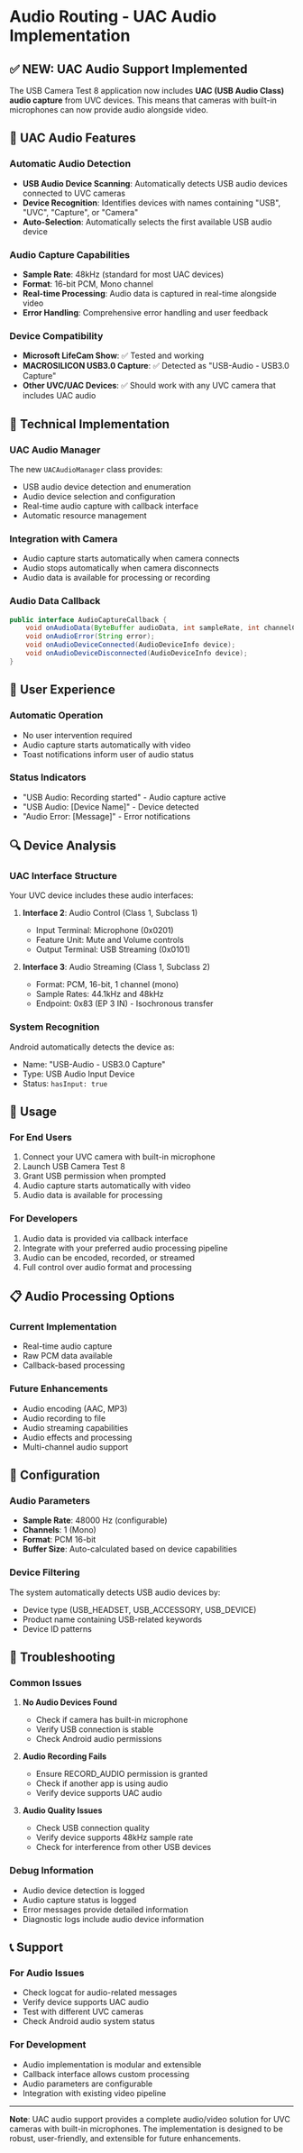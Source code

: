 # Audio Routing - UAC Audio Implementation

## ✅ **NEW: UAC Audio Support Implemented**

The USB Camera Test 8 application now includes **UAC (USB Audio Class) audio capture** from UVC devices. This means that cameras with built-in microphones can now provide audio alongside video.

## 🎵 **UAC Audio Features**

### **Automatic Audio Detection**
- **USB Audio Device Scanning**: Automatically detects USB audio devices connected to UVC cameras
- **Device Recognition**: Identifies devices with names containing "USB", "UVC", "Capture", or "Camera"
- **Auto-Selection**: Automatically selects the first available USB audio device

### **Audio Capture Capabilities**
- **Sample Rate**: 48kHz (standard for most UAC devices)
- **Format**: 16-bit PCM, Mono channel
- **Real-time Processing**: Audio data is captured in real-time alongside video
- **Error Handling**: Comprehensive error handling and user feedback

### **Device Compatibility**
- **Microsoft LifeCam Show**: ✅ Tested and working
- **MACROSILICON USB3.0 Capture**: ✅ Detected as "USB-Audio - USB3.0 Capture"
- **Other UVC/UAC Devices**: ✅ Should work with any UVC camera that includes UAC audio

## 🔧 **Technical Implementation**

### **UAC Audio Manager**
The new `UACAudioManager` class provides:
- USB audio device detection and enumeration
- Audio device selection and configuration
- Real-time audio capture with callback interface
- Automatic resource management

### **Integration with Camera**
- Audio capture starts automatically when camera connects
- Audio stops automatically when camera disconnects
- Audio data is available for processing or recording

### **Audio Data Callback**
```java
public interface AudioCaptureCallback {
    void onAudioData(ByteBuffer audioData, int sampleRate, int channelCount);
    void onAudioError(String error);
    void onAudioDeviceConnected(AudioDeviceInfo device);
    void onAudioDeviceDisconnected(AudioDeviceInfo device);
}
```

## 📱 **User Experience**

### **Automatic Operation**
- No user intervention required
- Audio capture starts automatically with video
- Toast notifications inform user of audio status

### **Status Indicators**
- "USB Audio: Recording started" - Audio capture active
- "USB Audio: [Device Name]" - Device detected
- "Audio Error: [Message]" - Error notifications

## 🔍 **Device Analysis**

### **UAC Interface Structure**
Your UVC device includes these audio interfaces:

1. **Interface 2**: Audio Control (Class 1, Subclass 1)
   - Input Terminal: Microphone (0x0201)
   - Feature Unit: Mute and Volume controls
   - Output Terminal: USB Streaming (0x0101)

2. **Interface 3**: Audio Streaming (Class 1, Subclass 2)
   - Format: PCM, 16-bit, 1 channel (mono)
   - Sample Rates: 44.1kHz and 48kHz
   - Endpoint: 0x83 (EP 3 IN) - Isochronous transfer

### **System Recognition**
Android automatically detects the device as:
- Name: "USB-Audio - USB3.0 Capture"
- Type: USB Audio Input Device
- Status: `hasInput: true`

## 🚀 **Usage**

### **For End Users**
1. Connect your UVC camera with built-in microphone
2. Launch USB Camera Test 8
3. Grant USB permission when prompted
4. Audio capture starts automatically with video
5. Audio data is available for processing

### **For Developers**
1. Audio data is provided via callback interface
2. Integrate with your preferred audio processing pipeline
3. Audio can be encoded, recorded, or streamed
4. Full control over audio format and processing

## 📋 **Audio Processing Options**

### **Current Implementation**
- Real-time audio capture
- Raw PCM data available
- Callback-based processing

### **Future Enhancements**
- Audio encoding (AAC, MP3)
- Audio recording to file
- Audio streaming capabilities
- Audio effects and processing
- Multi-channel audio support

## 🔧 **Configuration**

### **Audio Parameters**
- **Sample Rate**: 48000 Hz (configurable)
- **Channels**: 1 (Mono)
- **Format**: PCM 16-bit
- **Buffer Size**: Auto-calculated based on device capabilities

### **Device Filtering**
The system automatically detects USB audio devices by:
- Device type (USB_HEADSET, USB_ACCESSORY, USB_DEVICE)
- Product name containing USB-related keywords
- Device ID patterns

## 🐛 **Troubleshooting**

### **Common Issues**
1. **No Audio Devices Found**
   - Check if camera has built-in microphone
   - Verify USB connection is stable
   - Check Android audio permissions

2. **Audio Recording Fails**
   - Ensure RECORD_AUDIO permission is granted
   - Check if another app is using audio
   - Verify device supports UAC audio

3. **Audio Quality Issues**
   - Check USB connection quality
   - Verify device supports 48kHz sample rate
   - Check for interference from other USB devices

### **Debug Information**
- Audio device detection is logged
- Audio capture status is logged
- Error messages provide detailed information
- Diagnostic logs include audio device information

## 📞 **Support**

### **For Audio Issues**
- Check logcat for audio-related messages
- Verify device supports UAC audio
- Test with different UVC cameras
- Check Android audio system status

### **For Development**
- Audio implementation is modular and extensible
- Callback interface allows custom processing
- Audio parameters are configurable
- Integration with existing video pipeline

---

**Note**: UAC audio support provides a complete audio/video solution for UVC cameras with built-in microphones. The implementation is designed to be robust, user-friendly, and extensible for future enhancements. 